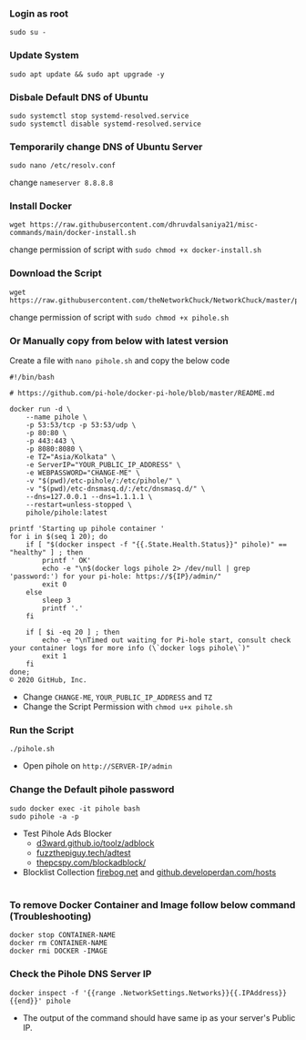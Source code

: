 
### Login as root
```
sudo su -
```

### Update System
```
sudo apt update && sudo apt upgrade -y
```

### Disbale Default DNS of Ubuntu
```
sudo systemctl stop systemd-resolved.service
sudo systemctl disable systemd-resolved.service
```

### Temporarily change DNS of Ubuntu Server
```
sudo nano /etc/resolv.conf
```
change `nameserver 8.8.8.8`

### Install Docker
```
wget https://raw.githubusercontent.com/dhruvdalsaniya21/misc-commands/main/docker-install.sh
```
change permission of script with `sudo chmod +x docker-install.sh`

### Download the Script
```
wget https://raw.githubusercontent.com/theNetworkChuck/NetworkChuck/master/pihole.sh
```
change permission of script with `sudo chmod +x pihole.sh`

### Or Manually copy from below with latest version

Create a file with `nano pihole.sh` and copy the below code
```
#!/bin/bash

# https://github.com/pi-hole/docker-pi-hole/blob/master/README.md

docker run -d \
    --name pihole \
    -p 53:53/tcp -p 53:53/udp \
    -p 80:80 \
    -p 443:443 \
    -p 8080:8080 \
    -e TZ="Asia/Kolkata" \
    -e ServerIP="YOUR_PUBLIC_IP_ADDRESS" \
    -e WEBPASSWORD="CHANGE-ME" \
    -v "$(pwd)/etc-pihole/:/etc/pihole/" \
    -v "$(pwd)/etc-dnsmasq.d/:/etc/dnsmasq.d/" \
    --dns=127.0.0.1 --dns=1.1.1.1 \
    --restart=unless-stopped \
    pihole/pihole:latest

printf 'Starting up pihole container '
for i in $(seq 1 20); do
    if [ "$(docker inspect -f "{{.State.Health.Status}}" pihole)" == "healthy" ] ; then
        printf ' OK'
        echo -e "\n$(docker logs pihole 2> /dev/null | grep 'password:') for your pi-hole: https://${IP}/admin/"
        exit 0
    else
        sleep 3
        printf '.'
    fi

    if [ $i -eq 20 ] ; then
        echo -e "\nTimed out waiting for Pi-hole start, consult check your container logs for more info (\`docker logs pihole\`)"
        exit 1
    fi
done;
© 2020 GitHub, Inc.
```
 - Change `CHANGE-ME`, `YOUR_PUBLIC_IP_ADDRESS` and `TZ`
 - Change the Script Permission with `chmod u+x pihole.sh`

### Run the Script
```
./pihole.sh
```
 - Open pihole on `http://SERVER-IP/admin`

### Change the Default pihole password
```
sudo docker exec -it pihole bash
sudo pihole -a -p
```

 - Test Pihole Ads Blocker
   - [d3ward.github.io/toolz/adblock](https://d3ward.github.io/toolz/adblock.html)
   - [fuzzthepiguy.tech/adtest](https://fuzzthepiguy.tech/adtest/)
   - [thepcspy.com/blockadblock/](https://thepcspy.com/blockadblock/)
 - Blocklist Collection [firebog.net](https://firebog.net/) and [github.developerdan.com/hosts](https://www.github.developerdan.com/hosts/)
 
#
### To remove Docker Container and Image follow below command (Troubleshooting)
```
docker stop CONTAINER-NAME
docker rm CONTAINER-NAME
docker rmi DOCKER -IMAGE
```
### Check the Pihole DNS Server IP
```
docker inspect -f '{{range .NetworkSettings.Networks}}{{.IPAddress}}{{end}}' pihole
```
 - The output of the command should have same ip as your server's Public IP.
